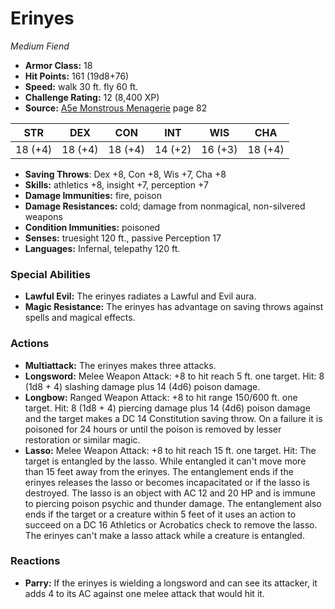 # Erinyes

*Medium* *Fiend*

- **Armor Class:** 18
- **Hit Points:** 161 (19d8+76)
- **Speed:** walk 30 ft. fly 60 ft.
- **Challenge Rating:** 12 (8,400 XP)
- **Source:** [A5e Monstrous Menagerie](https://enpublishingrpg.com/products/level-up-monstrous-menagerie-a5e) page 82

| STR | DEX | CON | INT | WIS | CHA |
| --- | --- | --- | --- | --- | --- |
| 18 (+4) | 18 (+4) | 18 (+4) | 14 (+2) | 16 (+3) | 18 (+4) |

- **Saving Throws**: Dex +8, Con +8, Wis +7, Cha +8
- **Skills:** athletics +8, insight +7, perception +7
- **Damage Immunities:** fire, poison
- **Damage Resistances:** cold; damage from nonmagical, non-silvered weapons
- **Condition Immunities:** poisoned
- **Senses:** truesight 120 ft., passive Perception 17
- **Languages:** Infernal, telepathy 120 ft.
### Special Abilities
- **Lawful Evil:** The erinyes radiates a Lawful and Evil aura.
- **Magic Resistance:** The erinyes has advantage on saving throws against spells and magical effects.
### Actions
- **Multiattack:** The erinyes makes three attacks.
- **Longsword:** Melee Weapon Attack: +8 to hit  reach 5 ft.  one target. Hit: 8 (1d8 + 4) slashing damage plus 14 (4d6) poison damage.
- **Longbow:** Ranged Weapon Attack: +8 to hit  range 150/600 ft.  one target. Hit: 8 (1d8 + 4) piercing damage plus 14 (4d6) poison damage  and the target makes a DC 14 Constitution saving throw. On a failure  it is poisoned for 24 hours or until the poison is removed by lesser restoration or similar magic.
- **Lasso:** Melee Weapon Attack: +8 to hit  reach 15 ft.  one target. Hit: The target is entangled by the lasso. While entangled  it can't move more than 15 feet away from the erinyes. The entanglement ends if the erinyes releases the lasso or becomes incapacitated  or if the lasso is destroyed. The lasso is an object with AC 12 and 20 HP and is immune to piercing  poison  psychic  and thunder damage. The entanglement also ends if the target or a creature within 5 feet of it uses an action to succeed on a DC 16 Athletics or Acrobatics check to remove the lasso. The erinyes can't make a lasso attack while a creature is entangled.
### Reactions
- **Parry:** If the erinyes is wielding a longsword and can see its attacker, it adds 4 to its AC against one melee attack that would hit it.


